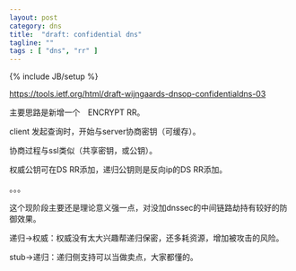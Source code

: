 ```yaml
---
layout: post
category: dns
title:  "draft: confidential dns"
tagline: ""
tags : [ "dns", "rr" ] 
---
```

{% include JB/setup %}

https://tools.ietf.org/html/draft-wijngaards-dnsop-confidentialdns-03

主要思路是新增一个　ENCRYPT RR。

client 发起查询时，开始与server协商密钥（可缓存）。

协商过程与ssl类似（共享密钥，或公钥）。

权威公钥可在DS RR添加，递归公钥则是反向ip的DS RR添加。

。。。

这个现阶段主要还是理论意义强一点，对没加dnssec的中间链路劫持有较好的防御效果。

递归->权威：权威没有太大兴趣帮递归保密，还多耗资源，增加被攻击的风险。

stub->递归：递归侧支持可以当做卖点，大家都懂的。
